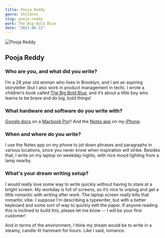 ```yaml
---
title: Pooja Reddy
genre: Children
slug: pooja-reddy
work: The Big Bold Blue
date: "2021-06-22"
---
```


<img alt="Pooja Reddy" src="/interview-photos/pooja-reddy.jpg" class="author-image"/>

## Pooja Reddy

### Who are you, and what did you write?

I’m a 28 year old woman who lives in Brooklyn, and I am an aspiring storyteller (but I also work in product management in tech). I wrote a children’s book called [The Big Bold Blue](https://www.instagram.com/thebigboldbluebook), and it’s about a little boy who learns to be brave and do big, bold things!

### What hardware and software do you write with?

[Google docs](https://docs.google.com) on a [Macbook Pro](https://www.apple.com/macbook-pro-16/)!! And the [Notes app](https://apps.apple.com/us/app/notes/id1110145109) on my [iPhone](https://www.apple.com/shop/buy-iphone/iphone-11).

### When and where do you write?

I use the Notes app on my phone to jot down phrases and paragraphs in various locations, since you never know when inspiration will strike. Besides that, I write on my laptop on weekday nights, with nice mood lighting from a lamp nearby.  

### What's your dream writing setup?

I would really love some way to write quickly without having to stare at a bright screen. My workday is full of screens, so it’s nice to unplug and get a little romantic with writing after work. The laptop screen really kills that romantic vibe. I suppose I’m describing a typewriter, but with a better keyboard and some sort of way to quickly edit the paper. If anyone reading this is inclined to build this, please let me know -- I will be your first customer! 

And in terms of the environment, I think my dream would be to write in a steamy, candle-lit hammam for hours. Like I said, romance.
